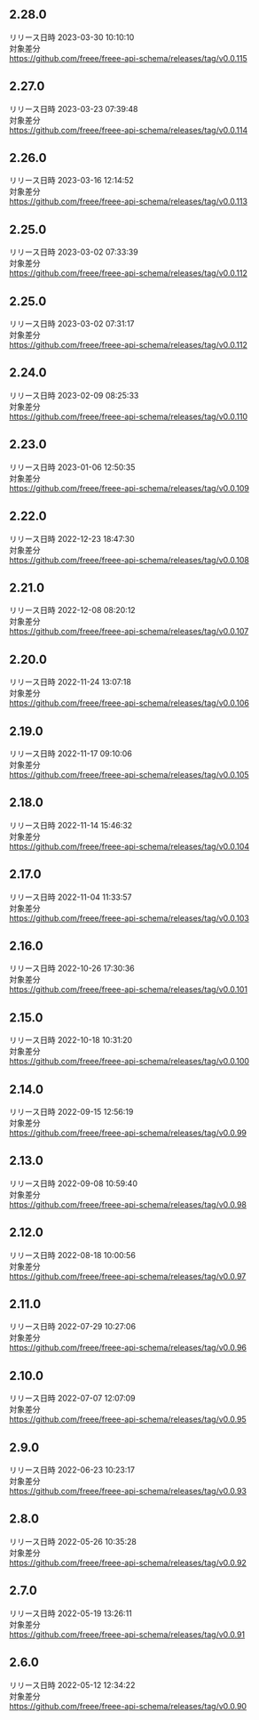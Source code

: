 ## 2.28.0
リリース日時 2023-03-30 10:10:10  
対象差分  
https://github.com/freee/freee-api-schema/releases/tag/v0.0.115

## 2.27.0
リリース日時 2023-03-23 07:39:48  
対象差分  
https://github.com/freee/freee-api-schema/releases/tag/v0.0.114

## 2.26.0
リリース日時 2023-03-16 12:14:52  
対象差分  
https://github.com/freee/freee-api-schema/releases/tag/v0.0.113

## 2.25.0
リリース日時 2023-03-02 07:33:39  
対象差分  
https://github.com/freee/freee-api-schema/releases/tag/v0.0.112

## 2.25.0
リリース日時 2023-03-02 07:31:17  
対象差分  
https://github.com/freee/freee-api-schema/releases/tag/v0.0.112

## 2.24.0
リリース日時 2023-02-09 08:25:33  
対象差分  
https://github.com/freee/freee-api-schema/releases/tag/v0.0.110

## 2.23.0
リリース日時 2023-01-06 12:50:35  
対象差分  
https://github.com/freee/freee-api-schema/releases/tag/v0.0.109

## 2.22.0
リリース日時 2022-12-23 18:47:30  
対象差分  
https://github.com/freee/freee-api-schema/releases/tag/v0.0.108

## 2.21.0
リリース日時 2022-12-08 08:20:12  
対象差分  
https://github.com/freee/freee-api-schema/releases/tag/v0.0.107

## 2.20.0
リリース日時 2022-11-24 13:07:18  
対象差分  
https://github.com/freee/freee-api-schema/releases/tag/v0.0.106

## 2.19.0
リリース日時 2022-11-17 09:10:06  
対象差分  
https://github.com/freee/freee-api-schema/releases/tag/v0.0.105

## 2.18.0
リリース日時 2022-11-14 15:46:32  
対象差分  
https://github.com/freee/freee-api-schema/releases/tag/v0.0.104

## 2.17.0
リリース日時 2022-11-04 11:33:57  
対象差分  
https://github.com/freee/freee-api-schema/releases/tag/v0.0.103

## 2.16.0
リリース日時 2022-10-26 17:30:36  
対象差分  
https://github.com/freee/freee-api-schema/releases/tag/v0.0.101

## 2.15.0
リリース日時 2022-10-18 10:31:20  
対象差分  
https://github.com/freee/freee-api-schema/releases/tag/v0.0.100

## 2.14.0
リリース日時 2022-09-15 12:56:19  
対象差分  
https://github.com/freee/freee-api-schema/releases/tag/v0.0.99

## 2.13.0
リリース日時 2022-09-08 10:59:40  
対象差分  
https://github.com/freee/freee-api-schema/releases/tag/v0.0.98

## 2.12.0
リリース日時 2022-08-18 10:00:56  
対象差分  
https://github.com/freee/freee-api-schema/releases/tag/v0.0.97

## 2.11.0
リリース日時 2022-07-29 10:27:06  
対象差分  
https://github.com/freee/freee-api-schema/releases/tag/v0.0.96

## 2.10.0
リリース日時 2022-07-07 12:07:09  
対象差分  
https://github.com/freee/freee-api-schema/releases/tag/v0.0.95

## 2.9.0
リリース日時 2022-06-23 10:23:17  
対象差分  
https://github.com/freee/freee-api-schema/releases/tag/v0.0.93

## 2.8.0
リリース日時 2022-05-26 10:35:28  
対象差分  
https://github.com/freee/freee-api-schema/releases/tag/v0.0.92

## 2.7.0
リリース日時 2022-05-19 13:26:11  
対象差分  
https://github.com/freee/freee-api-schema/releases/tag/v0.0.91

## 2.6.0
リリース日時 2022-05-12 12:34:22  
対象差分  
https://github.com/freee/freee-api-schema/releases/tag/v0.0.90

